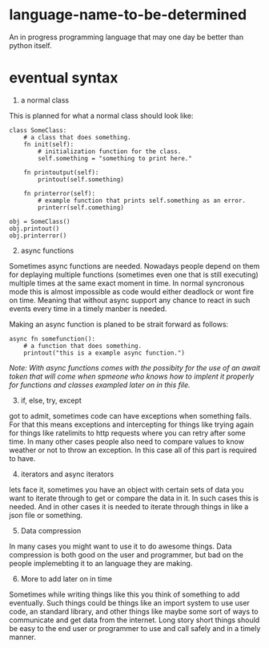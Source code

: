 # language-name-to-be-determined
An in progress programming language that may one day be better than python itself.

# eventual syntax

1. a normal class

This is planned for what a normal class should look like:


    class SomeClass:
        # a class that does something.
        fn init(self):
            # initialization function for the class.
            self.something = "something to print here."

        fn printoutput(self):
            printout(self.something)

        fn printerror(self):
            # example function that prints self.something as an error.
            printerr(self.comething)

    obj = SomeClass()
    obj.printout()
    obj.printerror()


2. async functions

Sometimes async functions are needed. Nowadays people depend on them for deplaying multiple functions (sometimes even one that is still executing) multiple times at the same exact moment in time. In normal syncronous mode this is almost impossible as code would either deadlock or wont fire on time. Meaning that without async support any chance to react in such events every time in a timely manber is needed.

Making an async function is planed to be strait forward as follows:

    async fn somefunction():
        # a function that does something.
        printout("this is a example async function.")


*Note: With async functions comes with the possibity for the use of an await token that will come when spmeone who knows how to implent it properly for functions and classes exampled later on in this file.*

3. if, else, try, except

got to admit, sometimes code can have exceptions when something fails. For that this means exceptions and intercepting for things like trying again for things like ratelimits to http requests where you can retry after some time. In many other cases people also need to compare values to know weather or not to throw an exception. In this case all of this part is required to have.

4. iterators and async iterators

lets face it, sometimes you have an object with certain sets of data you want to iterate through to get or compare the data in it. In such cases this is needed. And in other cases it is needed to iterate through things in like a json file or something.

5. Data compression

In many cases you might want to use it to do awesome things. Data compression is both good on the user and programmer, but bad on the people implemebting it to an language they are making.

6. More to add later on in time

Sometimes while writing things like this you think of something to add eventually. Such things could be things like an import system to use user code, an standard library, and other things like maybe some sort of ways to communicate and get data from the internet. Long story short things should be easy to the end user or programmer to use and call safely and in a timely manner.
